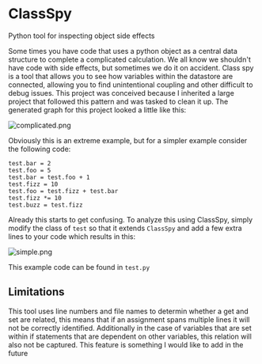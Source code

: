 # ClassSpy
Python tool for inspecting object side effects

Some times you have code that uses a python object as a central data structure to complete a complicated calculation. We all know we shouldn't have code with side effects, but sometimes we do it on accident. Class spy is a tool that allows you to see how variables within the datastore are connected, allowing you to find unintentional coupling and other difficult to debug issues. This project was conceived because I inherited a large project that followed this pattern and was tasked to clean it up. The generated graph for this project looked a little like this:

![complicated.png](https://github.com/mudkipmaster/ClassSpy/raw/master/readmeImages/complex.png)

Obviously this is an extreme example, but for a simpler example consider the following code:

```
test.bar = 2
test.foo = 5
test.bar = test.foo + 1
test.fizz = 10
test.foo = test.fizz + test.bar
test.fizz *= 10
test.buzz = test.fizz
```

Already this starts to get confusing. To analyze this using ClassSpy, simply modify the class of `test` so that it extends `ClassSpy` and add a few extra lines to your code which results in this:

![simple.png](https://github.com/mudkipmaster/ClassSpy/raw/master/readmeImages/simple.png)

This example code can be found in `test.py`

## Limitations
This tool uses line numbers and file names to determin whether a get and set are related, this means that if an assignment spans multiple lines it will not be correctly identified. Additionally in the case of variables that are set within if statements that are dependent on other variables, this relation will also not be captured. This feature is something I would like to add in the future
